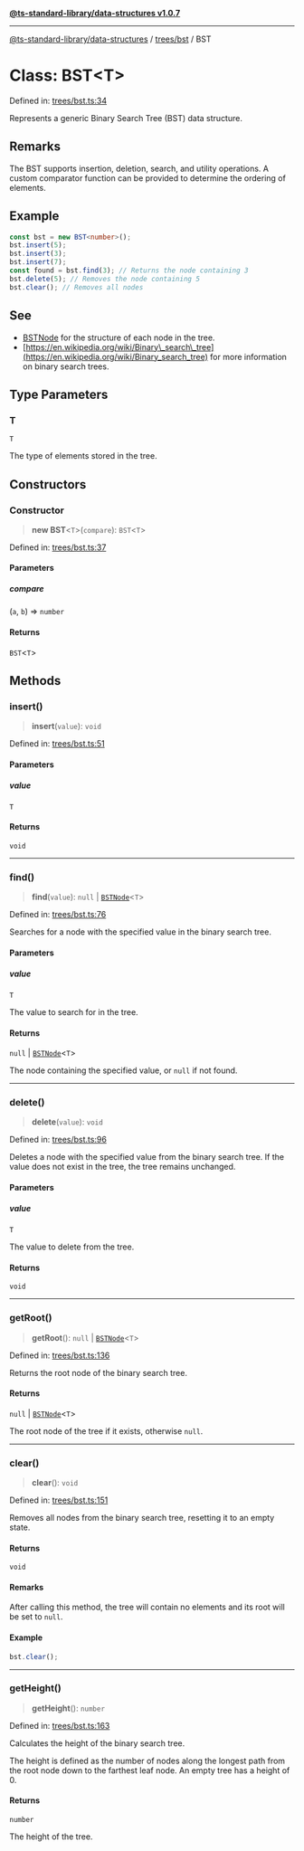 [**@ts-standard-library/data-structures v1.0.7**](../../../README.md)

***

[@ts-standard-library/data-structures](../../../modules.md) / [trees/bst](../README.md) / BST

# Class: BST\<T\>

Defined in: [trees/bst.ts:34](https://github.com/gabaudette/ts-stdlib/blob/be448e6a9d9c20c6c2f27f6550ce4e65fc8c9b89/packages/data-structures/src/trees/bst.ts#L34)

Represents a generic Binary Search Tree (BST) data structure.

## Remarks

The BST supports insertion, deletion, search, and utility operations.
A custom comparator function can be provided to determine the ordering of elements.

## Example

```typescript
const bst = new BST<number>();
bst.insert(5);
bst.insert(3);
bst.insert(7);
const found = bst.find(3); // Returns the node containing 3
bst.delete(5); // Removes the node containing 5
bst.clear(); // Removes all nodes
```

## See

 - [BSTNode](BSTNode.md) for the structure of each node in the tree.
 - [https://en.wikipedia.org/wiki/Binary\_search\_tree](https://en.wikipedia.org/wiki/Binary_search_tree) for more information on binary search trees.

## Type Parameters

### T

`T`

The type of elements stored in the tree.

## Constructors

### Constructor

> **new BST**\<`T`\>(`compare`): `BST`\<`T`\>

Defined in: [trees/bst.ts:37](https://github.com/gabaudette/ts-stdlib/blob/be448e6a9d9c20c6c2f27f6550ce4e65fc8c9b89/packages/data-structures/src/trees/bst.ts#L37)

#### Parameters

##### compare

(`a`, `b`) => `number`

#### Returns

`BST`\<`T`\>

## Methods

### insert()

> **insert**(`value`): `void`

Defined in: [trees/bst.ts:51](https://github.com/gabaudette/ts-stdlib/blob/be448e6a9d9c20c6c2f27f6550ce4e65fc8c9b89/packages/data-structures/src/trees/bst.ts#L51)

#### Parameters

##### value

`T`

#### Returns

`void`

***

### find()

> **find**(`value`): `null` \| [`BSTNode`](BSTNode.md)\<`T`\>

Defined in: [trees/bst.ts:76](https://github.com/gabaudette/ts-stdlib/blob/be448e6a9d9c20c6c2f27f6550ce4e65fc8c9b89/packages/data-structures/src/trees/bst.ts#L76)

Searches for a node with the specified value in the binary search tree.

#### Parameters

##### value

`T`

The value to search for in the tree.

#### Returns

`null` \| [`BSTNode`](BSTNode.md)\<`T`\>

The node containing the specified value, or `null` if not found.

***

### delete()

> **delete**(`value`): `void`

Defined in: [trees/bst.ts:96](https://github.com/gabaudette/ts-stdlib/blob/be448e6a9d9c20c6c2f27f6550ce4e65fc8c9b89/packages/data-structures/src/trees/bst.ts#L96)

Deletes a node with the specified value from the binary search tree.
If the value does not exist in the tree, the tree remains unchanged.

#### Parameters

##### value

`T`

The value to delete from the tree.

#### Returns

`void`

***

### getRoot()

> **getRoot**(): `null` \| [`BSTNode`](BSTNode.md)\<`T`\>

Defined in: [trees/bst.ts:136](https://github.com/gabaudette/ts-stdlib/blob/be448e6a9d9c20c6c2f27f6550ce4e65fc8c9b89/packages/data-structures/src/trees/bst.ts#L136)

Returns the root node of the binary search tree.

#### Returns

`null` \| [`BSTNode`](BSTNode.md)\<`T`\>

The root node of the tree if it exists, otherwise `null`.

***

### clear()

> **clear**(): `void`

Defined in: [trees/bst.ts:151](https://github.com/gabaudette/ts-stdlib/blob/be448e6a9d9c20c6c2f27f6550ce4e65fc8c9b89/packages/data-structures/src/trees/bst.ts#L151)

Removes all nodes from the binary search tree, resetting it to an empty state.

#### Returns

`void`

#### Remarks

After calling this method, the tree will contain no elements and its root will be set to `null`.

#### Example

```typescript
bst.clear();
```

***

### getHeight()

> **getHeight**(): `number`

Defined in: [trees/bst.ts:163](https://github.com/gabaudette/ts-stdlib/blob/be448e6a9d9c20c6c2f27f6550ce4e65fc8c9b89/packages/data-structures/src/trees/bst.ts#L163)

Calculates the height of the binary search tree.

The height is defined as the number of nodes along the longest path
from the root node down to the farthest leaf node. An empty tree has a height of 0.

#### Returns

`number`

The height of the tree.
